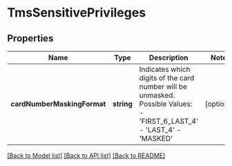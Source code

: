 # TmsSensitivePrivileges

## Properties
Name | Type | Description | Notes
------------ | ------------- | ------------- | -------------
**cardNumberMaskingFormat** | **string** | Indicates which digits of the card number will be unmasked.  Possible Values:    - &#39;FIRST_6_LAST_4&#39;   - &#39;LAST_4&#39;   - &#39;MASKED&#39; | [optional] 

[[Back to Model list]](../README.md#documentation-for-models) [[Back to API list]](../README.md#documentation-for-api-endpoints) [[Back to README]](../README.md)


